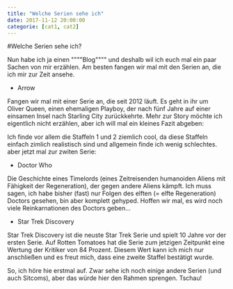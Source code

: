 ```yaml
---
title: "Welche Serien sehe ich"
date: 2017-11-12 20:00:00
categorie: [cat1, cat2]
---
```


#Welche Serien sehe ich?

Nun habe ich ja einen """"Blog"""" und deshalb wil ich euch mal ein paar Sachen von mir erzählen.
Am besten fangen wir mal mit den Serien an, die ich mir zur Zeit ansehe.

* Arrow

Fangen wir mal mit einer Serie an, die seit 2012 läuft.
Es geht in ihr um Oliver Queen, einen ehemaligen Playboy, der nach fünf Jahre auf einer einsamen Insel nach Starling City zurückkehrte. 
Mehr zur Story möchte ich eigentlich nicht erzählen, aber ich will mal ein kleines Fazit abgeben:

Ich finde vor allem die Staffeln 1 und 2 ziemlich cool, da diese Staffeln einfach zimlich realistisch sind und allgemein finde ich wenig schlechtes.
aber jetzt mal zur zwiten Serie:

* Doctor Who

Die Geschichte eines Timelords (eines Zeitreisenden humanoiden Aliens mit Fähigkeit der Regeneration), der gegen andere Aliens kämpft. 
Ich muss sagen, ich habe bisher (fast) nur Folgen des elften (= elfte Regeneration) Doctors gesehen, bin aber komplett gehyped. 
Hoffen wir mal, es wird noch viele Reinkarnationen des Doctors geben...

* Star Trek Discovery

Star Trek Discovery ist die neuste Star Trek Serie und spielt 10 Jahre vor der ersten Serie.
Auf Rotten Tomatoes hat die Serie zum jetzigen Zeitpunkt eine Wertung der Kritiker von 84 Prozent.
Diesem Wert kann ich mich nur anschließen und es freut mich, dass eine zweite Staffel bestätigt wurde.

So, ich höre hie erstmal auf. Zwar sehe ich noch einige andere Serien (und auch Sitcoms), aber das würde hier den Rahmen sprengen.
Tschau!
